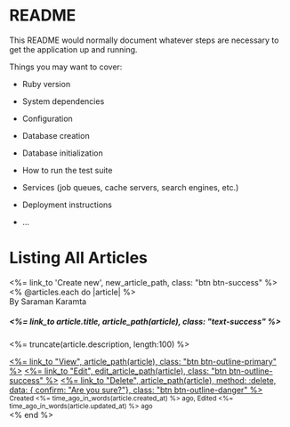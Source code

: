 # README

This README would normally document whatever steps are necessary to get the
application up and running.

Things you may want to cover:

* Ruby version

* System dependencies

* Configuration

* Database creation

* Database initialization

* How to run the test suite

* Services (job queues, cache servers, search engines, etc.)

* Deployment instructions

* ...
<div id="page-content">
    <h1 class="text-center mt-4"> Listing All Articles</h1>
    <div class="container">
        <div class="mb-3 d-flex justify-content-center">
            <%= link_to 'Create new', new_article_path, class: "btn btn-success" %>
        </div>
        <% @articles.each do |article| %>
            <div class="row justify-content-md-center">
                <div class="col-8 mt-4">
                    <div class="card text-center shadow mb-5 bg-white rounded">
                        <div class="card-header">
                            <div class="fst-italic">
                                By Saraman Karamta
                            </div>
                        </div>
                        <div class="card-body">
                            <h5 class="card-title"><%= link_to article.title, article_path(article), class: "text-success" %></h5>
                            <p class="card-text"><%= truncate(article.description, length:100) %></p>
                            <a href="#" > <%= link_to "View", article_path(article), class: "btn btn-outline-primary" %></a>
                            <a href="#" ><%= link_to "Edit", edit_article_path(article), class: "btn btn-outline-success" %></a>
                            <a href="#" ><%= link_to "Delete", article_path(article), method: :delete, data: { confirm: "Are you sure?"}, class: "btn btn-outline-danger" %></a>
                        </div>
                        <div class="card-footer text-muted">
                            <small>Created <%= time_ago_in_words(article.created_at) %> ago, Edited <%= time_ago_in_words(article.updated_at) %> ago</small>
                        </div>
                    </div>
                </div>
            </end>
        <% end %>
    </div>
</div>
